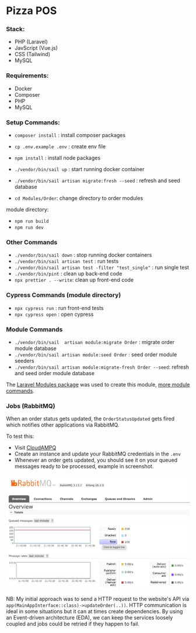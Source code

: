 # Pizza POS

### Stack:
- PHP (Laravel)
- JavScript (Vue.js)
- CSS (Tailwind)
- MySQL


### Requirements:
- Docker
- Composer
- PHP
- MySQL


### Setup Commands:
- `composer install` : install composer packages
- `cp .env.example .env` : create env file
- `npm install` : install node packages
- `./vendor/bin/sail up` : start running docker container
- `./vendor/bin/sail artisan migrate:fresh --seed` : refresh and seed database

- `cd Modules/Order`: change directory to order modules

module directory:
- `npm run build`
- `npm run dev`


### Other Commands
- `./vendor/bin/sail down` : stop running docker containers
- `./vendor/bin/sail artisan test` : run tests
- `./vendor/bin/sail artisan test -filter "test_single"` : run single test
- `./vendor/bin/pint` : clean up back-end code
- `npx prettier . --write`: clean up front-end code


### Cypress Commands (module directory)
- `npx cypress run` : run front-end tests
- `npx cypress open` : open cypress


###  Module Commands
- `./vendor/bin/sail  artisan module:migrate Order` : migrate order module database
- `./vendor/bin/sail artisan module:seed Order` : seed order module seeders
- `./vendor/bin/sail artisan module:migrate-fresh Order --seed`: refresh and seed order module database

The [Laravel Modules package](https://github.com/nWidart/laravel-modules) was used to create this module, [more module commands](https://laravelmodules.com/docs/v11/artisan-commands#module-migrate).

###  Jobs (RabbitMQ)

When an order status gets updated, the `OrderStatusUpdated` gets fired which notifies other applications via RabbitMQ.

To test this:
- Visit [CloudAMPQ](https://customer.cloudamqp.com/login)
- Create an instance and update your RabbitMQ credentials in the `.env`
- Whenever an order gets updated, you should see it on your queued messages ready to be processed, example in screenshot.

![readme.png](readme.png)

NB: My initial approach was to send a HTTP request to the website's API via `app(MainAppInterface::class)->updateOrder(..))`.
HTTP communication is ideal in some situations but it can at times create dependencies. By using an Event-driven architecture (EDA),
we can keep the services loosely coupled and jobs could be retried if they happen to fail.

